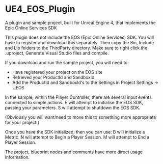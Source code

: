 # UE4_EOS_Plugin
A plugin and sample project, built for Unreal Engine 4, that implements the Epic Online Services SDK

This plugin does not include the EOS (Epic Online Services) SDK.  You will have to register and download this separately.  Then copy the Bin, Include and Lib folders to the ThirdParty directory.
Make sure to right click the .uproject, Generate Visual Studio files and compile.

If you download and run the sample project, you will need to:
- Have registered your project on the EOS site
- Retrieved your ProductId and SandboxId
- Add the ProductId and SandboxId's to the Settings in Project Settings -> UEOS

In the sample, within the Player Controller, there are several input events connected to simple actions.
E will attempt to initialise the EOS SDK, passing your parameters.
S will attempt to shutdown the EOS SDK.

(Obviously you will want/need to move this to something more appropriate for your project.)

Once you have the SDK initialized, then you can use:
B will initialize a Metric.
N will attempt to Begin a Player Session.
M will attempt to End a Player Session.

The project, blueprint nodes and comments have more direct usage information.
